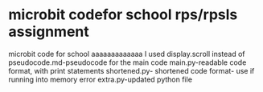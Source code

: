 # microbit codefor school rps/rpsls assignment
microbit code for school aaaaaaaaaaaaa
I used display.scroll instead of 
pseudocode.md-pseudocode for the main code
main.py-readable code format, with print statements
shortened.py- shortened code format- use if running into memory error
extra.py-updated python file
